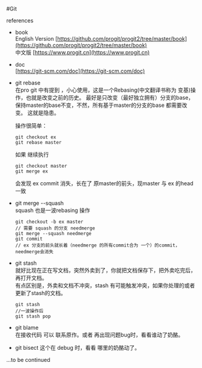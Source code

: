 #Git

 references
* book<br> 
English Version [https://github.com/progit/progit2/tree/master/book](https://github.com/progit/progit2/tree/master/book)<br>
中文版 [https://www.progit.cn](https://www.progit.cn)<br>
* doc<br>
[https://git-scm.com/doc](https://git-scm.com/doc)

* git rebase<br>
  在pro git 中有提到 ，小心使用，这是一个Rebasing(中文翻译书称为 变基)操作，也就是改变之前的历史。
  最好是只改变（最好独立拥有）分支的base，保持master的base不变，不然，所有基于master的分支的base 都需要改变。
  这就是隐患。
  
  操作很简单： 
  ```
  git checkout ex
  git rebase master
  ```
  如果 继续执行
  ```
  git checkout master
  git merge ex
  ```
  会发现 ex commit 消失，长在了 原master的前头，现master 与 ex 的head 一致
  
* git merge --squash<br>
  squash 也是一波rebasing 操作
  ```
  git checkout -b ex master
  // 需要 squash 的分支 needmerge
  git merge --squash needmerge
  git commit
  // ex 分支的前头就长着（needmerge 的所有commit合为 一个）的commit，needmerge会消失
  ```
* git stash<br>
  就好比现在正在写文档，突然外卖到了，你就把文档保存下，把外卖吃完后，再打开文档。<br>
  有点区别是，外卖和文档不冲突，stash 有可能触发冲突，如果你处理的或者更新了stash的文档。
  ```
  git stash
  //一波操作后 
  git stash pop
  ```
* git blame<br>
  在接收代码 可以 联系原作。或者 再出现问题bug时，看看谁动了奶酪。<br>
* git bisect
  这个在 debug 时，看看 哪里的奶酪动了。<br>

...to be  continued